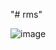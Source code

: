 "# rms" 

![image](https://github.com/ivayne27/rms/assets/134580364/2bc1e89e-432d-4ebe-aacd-4b110534e89c)
